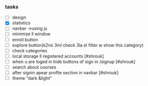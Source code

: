 ### tasks
  - [ ] design
  - [x] statistics
  - [ ] navbar ->using js
  - [ ] minimize ll window
  - [ ] enroll button
  - [ ] explore button(k2no 3ml check 3la el filter w show this category)
  - [ ] check categories
  - [ ] local storage ll registered accounts [#shrouk]
  - [ ] when u are loged in hide buttons of sign in /signup [#shrouk]
  - [ ] search about courses
  - [ ] after signin apear profile section in navbar [#shrouk]
  - [ ] theme "dark &light"
